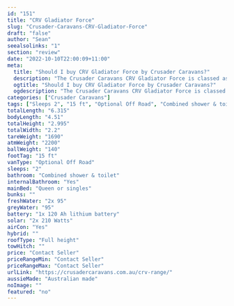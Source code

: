 ```yaml
---
id: "151"
title: "CRV Gladiator Force"
slug: "Crusader-Caravans-CRV-Gladiator-Force"
draft: "false"
author: "Sean"
seealsolinks: "1"
section: "review"
date: "2022-10-10T22:00:09+11:00"
meta:
  title: "Should I buy CRV Gladiator Force by Crusader Caravans?"
  description: "The Crusader Caravans CRV Gladiator Force is classed as Optional Off Road, and sleeps 2 people. It is Australian made and comes in at 15 ft. It generally has Combined shower & toilet."
  ogtitle: "Should I buy CRV Gladiator Force by Crusader Caravans?"
  ogdescription: "The Crusader Caravans CRV Gladiator Force is classed as Optional Off Road, and sleeps 2 people. It is Australian made and comes in at 15 ft. It generally has Combined shower & toilet."
categories: ["Crusader Caravans"]
tags: ["Sleeps 2", "15 ft", "Optional Off Road", "Combined shower & toilet", "Full height", "Price Unknown"]
totalLength: "6.315"
bodyLength: "4.51"
totalHeight: "2.995"
totalWidth: "2.2"
tareWeight: "1690"
atmWeight: "2200"
ballWeight: "140"
footTag: "15 ft"
vanType: "Optional Off Road"
sleeps: "2"
bathroom: "Combined shower & toilet"
internalBathroom: "Yes"
mainBed: "Queen or singles"
bunks: ""
freshWater: "2x 95"
greyWater: "95"
battery: "1x 120 Ah lithium battery"
solar: "2x 210 Watts"
airCon: "Yes"
hybrid: ""
roofType: "Full height"
towHitch: ""
price: "Contact Seller"
priceRangeMin: "Contact Seller"
priceRangeMax: "Contact Seller"
urlLink: "https://crusadercaravans.com.au/crv-range/"
aussieMade: "Australian made"
noImage: ""
featured: "no"
---
```

